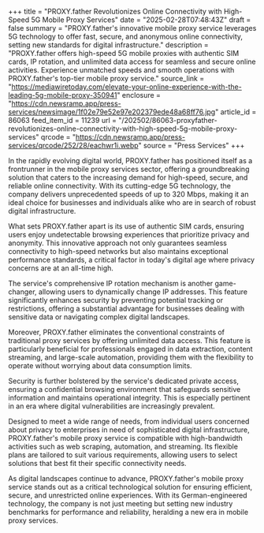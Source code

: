 +++
title = "PROXY.father Revolutionizes Online Connectivity with High-Speed 5G Mobile Proxy Services"
date = "2025-02-28T07:48:43Z"
draft = false
summary = "PROXY.father's innovative mobile proxy service leverages 5G technology to offer fast, secure, and anonymous online connectivity, setting new standards for digital infrastructure."
description = "PROXY.father offers high-speed 5G mobile proxies with authentic SIM cards, IP rotation, and unlimited data access for seamless and secure online activities. Experience unmatched speeds and smooth operations with PROXY.father's top-tier mobile proxy service."
source_link = "https://mediawiretoday.com/elevate-your-online-experience-with-the-leading-5g-mobile-proxy-350941"
enclosure = "https://cdn.newsramp.app/press-services/newsimage/1f02e79e52e97e202379ede48a68ff76.jpg"
article_id = 86063
feed_item_id = 11239
url = "/202502/86063-proxyfather-revolutionizes-online-connectivity-with-high-speed-5g-mobile-proxy-services"
qrcode = "https://cdn.newsramp.app/press-services/qrcode/252/28/eachwr1i.webp"
source = "Press Services"
+++

<p>In the rapidly evolving digital world, PROXY.father has positioned itself as a frontrunner in the mobile proxy services sector, offering a groundbreaking solution that caters to the increasing demand for high-speed, secure, and reliable online connectivity. With its cutting-edge 5G technology, the company delivers unprecedented speeds of up to 320 Mbps, making it an ideal choice for businesses and individuals alike who are in search of robust digital infrastructure.</p><p>What sets PROXY.father apart is its use of authentic SIM cards, ensuring users enjoy undetectable browsing experiences that prioritize privacy and anonymity. This innovative approach not only guarantees seamless connectivity to high-speed networks but also maintains exceptional performance standards, a critical factor in today's digital age where privacy concerns are at an all-time high.</p><p>The service's comprehensive IP rotation mechanism is another game-changer, allowing users to dynamically change IP addresses. This feature significantly enhances security by preventing potential tracking or restrictions, offering a substantial advantage for businesses dealing with sensitive data or navigating complex digital landscapes.</p><p>Moreover, PROXY.father eliminates the conventional constraints of traditional proxy services by offering unlimited data access. This feature is particularly beneficial for professionals engaged in data extraction, content streaming, and large-scale automation, providing them with the flexibility to operate without worrying about data consumption limits.</p><p>Security is further bolstered by the service's dedicated private access, ensuring a confidential browsing environment that safeguards sensitive information and maintains operational integrity. This is especially pertinent in an era where digital vulnerabilities are increasingly prevalent.</p><p>Designed to meet a wide range of needs, from individual users concerned about privacy to enterprises in need of sophisticated digital infrastructure, PROXY.father's mobile proxy service is compatible with high-bandwidth activities such as web scraping, automation, and streaming. Its flexible plans are tailored to suit various requirements, allowing users to select solutions that best fit their specific connectivity needs.</p><p>As digital landscapes continue to advance, PROXY.father's mobile proxy service stands out as a critical technological solution for ensuring efficient, secure, and unrestricted online experiences. With its German-engineered technology, the company is not just meeting but setting new industry benchmarks for performance and reliability, heralding a new era in mobile proxy services.</p>